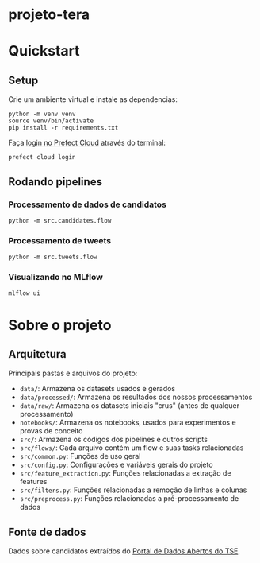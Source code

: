# projeto-tera

# Quickstart

## Setup
Crie um ambiente virtual e instale as dependencias:
```
python -m venv venv
source venv/bin/activate
pip install -r requirements.txt
```

Faça [login no Prefect Cloud](https://docs.prefect.io/ui/cloud-quickstart/#log-into-prefect-cloud-from-a-terminal) através do terminal:
```
prefect cloud login
```

## Rodando pipelines

### Processamento de dados de candidatos
```
python -m src.candidates.flow
```
### Processamento de tweets
```
python -m src.tweets.flow
```

### Visualizando no MLflow
```
mlflow ui
```

# Sobre o projeto

## Arquitetura
Principais pastas e arquivos do projeto:

- `data/`: Armazena os datasets usados e gerados
- `data/processed/`: Armazena os resultados dos nossos processamentos
- `data/raw/`: Armazena os datasets iniciais "crus" (antes de qualquer processamento)
- `notebooks/`: Armazena os notebooks, usados para experimentos e provas de conceito
- `src/`: Armazena os códigos dos pipelines e outros scripts
- `src/flows/`: Cada arquivo contém um flow e suas tasks relacionadas
- `src/common.py`: Funções de uso geral
- `src/config.py`: Configurações e variáveis gerais do projeto
- `src/feature_extraction.py`: Funções relacionadas a extração de features
- `src/filters.py`: Funções relacionadas a remoção de linhas e colunas
- `src/preprocess.py`: Funções relacionadas a pré-processamento de dados




## Fonte de dados
Dados sobre candidatos extraídos do [Portal de Dados Abertos do TSE](https://dadosabertos.tse.jus.br/dataset/candidatos-2022).